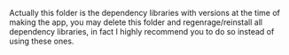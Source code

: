 Actually this folder is the dependency libraries with versions at the time of making the app, you may delete this folder 
and regenrage/reinstall all dependency libraries, in fact I highly recommend you to do so instead of using these ones.
